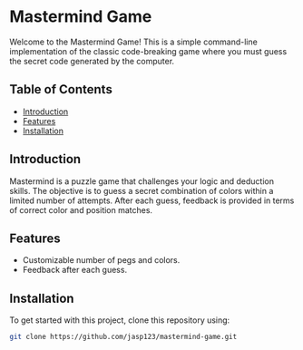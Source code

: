 # Mastermind Game

Welcome to the Mastermind Game! This is a simple command-line implementation of the classic code-breaking game where you must guess the secret code generated by the computer.

## Table of Contents
- [Introduction](#introduction)
- [Features](#features)
- [Installation](#installation)

## Introduction

Mastermind is a puzzle game that challenges your logic and deduction skills. The objective is to guess a secret combination of colors within a limited number of attempts. After each guess, feedback is provided in terms of correct color and position matches.

## Features

- Customizable number of pegs and colors.
- Feedback after each guess.
  
## Installation

To get started with this project, clone this repository using:
```bash
git clone https://github.com/jasp123/mastermind-game.git
